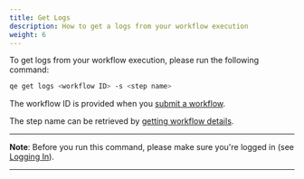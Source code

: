 ```yaml
---
title: Get Logs
description: How to get a logs from your workflow execution
weight: 6
---
```


To get logs from your workflow execution, please run the following command:

```Bash
qe get logs <workflow ID> -s <step name>
```

The workflow ID is provided when you [submit a workflow](./submit).

The step name can be retrieved by [getting workflow details](./workflowdetails).

___
**Note**: Before you run this command, please make sure you're logged in (see [Logging In](./login)).
___
